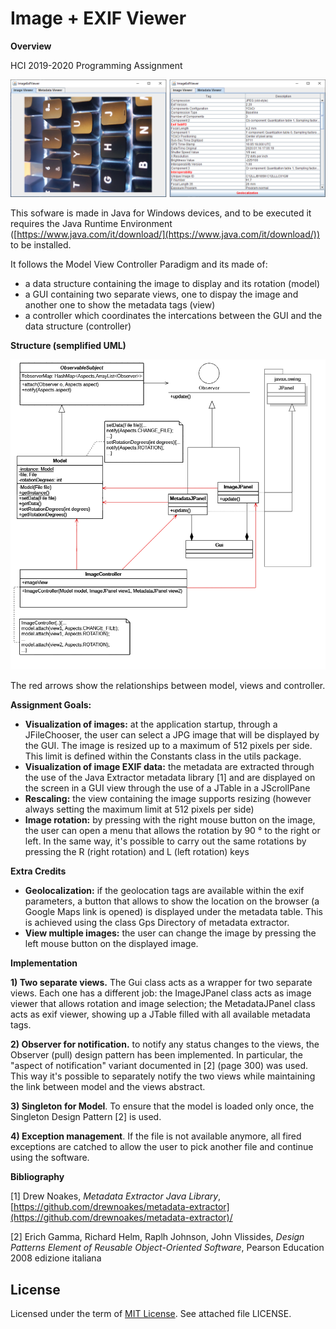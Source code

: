 # Image + EXIF Viewer
**Overview**

HCI 2019-2020
Programming Assignment

![viewer.png](/images/viewer.png)


This sofware is made in Java for Windows devices, and to be executed it requires the Java Runtime Environment ([https://www.java.com/it/download/](https://www.java.com/it/download/)) to be installed.

It follows the Model View Controller Paradigm and its made of:

- a data structure containing the image to display and its rotation (model)
- a GUI containing two separate views, one to dispay the image and another one to show the metadata tags (view)
- a controller which coordinates the intercations between the GUI and the data structure (controller)

**Structure (semplified UML)**

![uml.png](/images/uml.png)
 
The red arrows show the relationships between model, views and controller.


**Assignment Goals:**

-  **Visualization of images:** at the application startup, through a JFileChooser, the user can select a JPG image that will be displayed by the GUI. The image is resized up to a maximum of 512 pixels per side. This limit is defined within the Constants class in the utils package.
-  **Visualization of image EXIF data:** the metadata are extracted through the use of the Java Extractor metadata library [1] and are displayed on the screen in a GUI view through the use of a JTable in a JScrollPane
-  **Rescaling:** the view containing the image supports resizing (however always setting the maximum limit at 512 pixels per side)
-  **Image rotation:** by pressing with the right mouse button on the image, the user can open a menu that allows the rotation by 90 ° to the right or left. In the same way, it&#39;s possible to carry out the same rotations by pressing the R (right rotation) and L (left rotation) keys


**Extra Credits**

-  **Geolocalization:** if the geolocation tags are available within the exif parameters, a button that allows to show the location on the browser (a Google Maps link is opened) is displayed under the metadata table. This is achieved using the class Gps Directory of metadata extractor.
-  **View multiple images:** the user can change the image by pressing the left mouse button on the displayed image.


**Implementation**

**1) Two separate views.** The Gui class acts as a wrapper for two separate views. Each one has a different job: the ImageJPanel class acts as image viewer that allows rotation and image selection; the MetadataJPanel class acts as exif viewer, showing up a JTable filled with all available metadata tags.

**2) Observer for notification.** to notify any status changes to the views, the Observer (pull) design pattern has been implemented. In particular, the &quot;aspect of notification&quot; variant documented in [2] (page 300) was used. This way it&#39;s possible to separately notify the two views while maintaining the link between model and the views abstract.

**3) Singleton for Model**. To ensure that the model is loaded only once, the Singleton Design Pattern [2] is used.

**4) Exception management**. If the file is not available anymore, all fired exceptions are catched to allow the user to pick another file and continue using the software.


**Bibliography**

[1] Drew Noakes, _Metadata Extractor Java Library_,
[https://github.com/drewnoakes/metadata-extractor](https://github.com/drewnoakes/metadata-extractor)/

[2] Erich Gamma, Richard Helm, Raplh Johnson, John Vlissides, _Design Patterns Element of Reusable Object-Oriented Software_, Pearson Education 2008 edizione italiana


## License
Licensed under the term of [MIT License](http://en.wikipedia.org/wiki/MIT_License). See attached file LICENSE.
